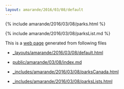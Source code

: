 ```yaml
---
layout: amarande/2016/03/08/default
---
```


{% include amarande/2016/03/08/parks.html %}

{% include amarande/2016/03/08/parksList.md %}

This is a [web page](http://bigdata-mindstorms.github.io/jekyll-playground/public/amarande/03/08/index.html) generated from following files


* [_layouts/amarande/2016/03/08/default.html](https://github.com/bigdata-mindstorms/jekyll-playground/blob/gh-pages/_layouts/amarande/2016/03/08/default.html)

* [public/amarande/03/08/index.md](https://github.com/bigdata-mindstorms/jekyll-playground/blob/gh-pages/public/amarande/03/08/index.md)

* [_includes/amarande/2016/03/08/parksCanada.html](https://github.com/bigdata-mindstorms/jekyll-playground/blob/gh-pages/_includes/amarande/2016/03/08/parksCanada.html)

* [_includes/amarande/2016/03/08/parksLists.html](https://github.com/bigdata-mindstorms/jekyll-playground/blob/gh-pages/_includes/amarande/2016/03/08/parksList.md)
